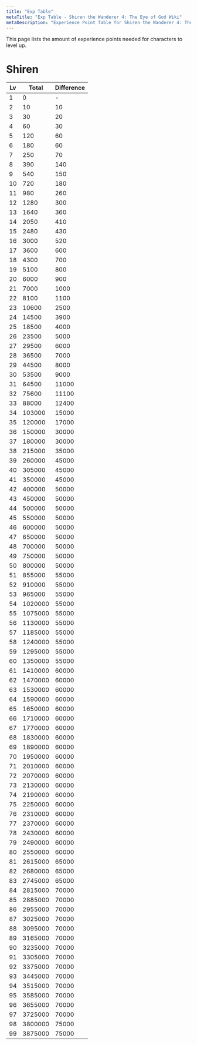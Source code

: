 ```yaml
---
title: "Exp Table"
metaTitle: "Exp Table - Shiren the Wanderer 4: The Eye of God Wiki"
metaDescription: "Experience Point Table for Shiren the Wanderer 4: The Eye of God and the Devil's Navel."
---
```


This page lists the amount of experience points needed for characters to level up.

# Shiren

|Lv|Total|Difference|
|-|-|-|
|1|0|-|
|2|10|10|
|3|30|20|
|4|60|30|
|5|120|60|
|6|180|60|
|7|250|70|
|8|390|140|
|9|540|150|
|10|720|180|
|11|980|260|
|12|1280|300|
|13|1640|360|
|14|2050|410|
|15|2480|430|
|16|3000|520|
|17|3600|600|
|18|4300|700|
|19|5100|800|
|20|6000|900|
|21|7000|1000|
|22|8100|1100|
|23|10600|2500|
|24|14500|3900|
|25|18500|4000|
|26|23500|5000|
|27|29500|6000|
|28|36500|7000|
|29|44500|8000|
|30|53500|9000|
|31|64500|11000|
|32|75600|11100|
|33|88000|12400|
|34|103000|15000|
|35|120000|17000|
|36|150000|30000|
|37|180000|30000|
|38|215000|35000|
|39|260000|45000|
|40|305000|45000|
|41|350000|45000|
|42|400000|50000|
|43|450000|50000|
|44|500000|50000|
|45|550000|50000|
|46|600000|50000|
|47|650000|50000|
|48|700000|50000|
|49|750000|50000|
|50|800000|50000|
|51|855000|55000|
|52|910000|55000|
|53|965000|55000|
|54|1020000|55000|
|55|1075000|55000|
|56|1130000|55000|
|57|1185000|55000|
|58|1240000|55000|
|59|1295000|55000|
|60|1350000|55000|
|61|1410000|60000|
|62|1470000|60000|
|63|1530000|60000|
|64|1590000|60000|
|65|1650000|60000|
|66|1710000|60000|
|67|1770000|60000|
|68|1830000|60000|
|69|1890000|60000|
|70|1950000|60000|
|71|2010000|60000|
|72|2070000|60000|
|73|2130000|60000|
|74|2190000|60000|
|75|2250000|60000|
|76|2310000|60000|
|77|2370000|60000|
|78|2430000|60000|
|79|2490000|60000|
|80|2550000|60000|
|81|2615000|65000|
|82|2680000|65000|
|83|2745000|65000|
|84|2815000|70000|
|85|2885000|70000|
|86|2955000|70000|
|87|3025000|70000|
|88|3095000|70000|
|89|3165000|70000|
|90|3235000|70000|
|91|3305000|70000|
|92|3375000|70000|
|93|3445000|70000|
|94|3515000|70000|
|95|3585000|70000|
|96|3655000|70000|
|97|3725000|70000|
|98|3800000|75000|
|99|3875000|75000|
